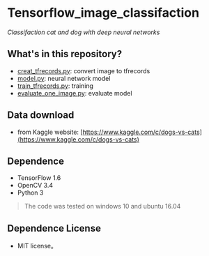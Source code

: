 # Tensorflow_image_classifaction
*Classifaction cat and dog with deep neural networks*
## What's in this repository?
* [creat_tfrecords.py](https://github.com/jason-sunjiankang/tensorflow_image_classifaction/blob/master/creat_tfrecords.py): convert image to tfrecords
* [model.py](https://github.com/jason-sunjiankang/tensorflow_image_classifaction/blob/master/model.py): neural network model
* [train_tfrecords.py](https://github.com/jason-sunjiankang/tensorflow_image_classifaction/blob/master/train_tfrecords.py): training
* [evaluate_one_image.py](https://github.com/jason-sunjiankang/tensorflow_image_classifaction/blob/master/evaluate_one_image.py): evaluate model
## Data download
* from Kaggle website: [https://www.kaggle.com/c/dogs-vs-cats](https://www.kaggle.com/c/dogs-vs-cats)
## Dependence
* TensorFlow 1.6
* OpenCV 3.4
* Python 3

>The code was tested on windows 10 and ubuntu 16.04
## Dependence License
* MIT license。

